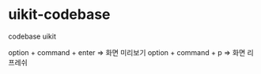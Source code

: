 # uikit-codebase
codebase uikit

option + command + enter => 화면 미리보기
option + command + p => 화면 리프레쉬
